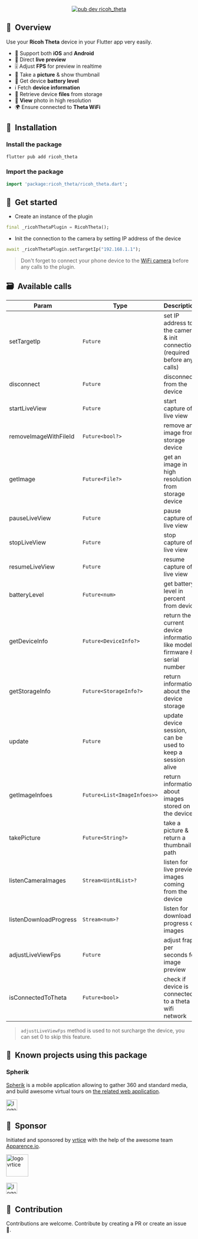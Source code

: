 <p align="center">
  <a href="https://pub.dev/packages/ricoh_theta"><img src="https://img.shields.io/pub/v/ricoh_theta" alt="pub dev ricoh_theta"></a>
</p>

## 🚀&nbsp; Overview

Use your **Ricoh Theta** device in your Flutter app very easily.

- 📱 Support both **iOS** and **Android**
- 🎥 Direct **live preview**
- 🎚 Adjust **FPS** for preview in realtime
- 📸 Take a **picture** & show thumbnail
- 🔋 Get device **battery level** 
- ℹ️ Fetch **device information**
- 📁 Retrieve device **files** from storage
- 🌆 **View** photo in high resolution
- 🌍 Ensure connected to **Theta WiFi**

## 📖&nbsp; Installation

### Install the package
```sh
flutter pub add ricoh_theta
```

### Import the package
```dart
import 'package:ricoh_theta/ricoh_theta.dart';
```

## 🚀&nbsp; Get started

- Create an instance of the plugin
```dart
final _ricohThetaPlugin = RicohTheta();
```

- Init the connection to the camera by setting IP address of the device
```dart
await _ricohThetaPlugin.setTargetIp("192.168.1.1");
```

> Don't forget to connect your phone device to the [WiFi camera](https://support.theta360.com/es/catalog/easy_instructions.pdf) before any calls to the plugin.

## 🗃&nbsp; Available calls


| Param                | Type                                   | Description                                                                                 | Required |
|----------------------|----------------------------------------|---------------------------------------------------------------------------------------------|----------|
| setTargetIp          | ```Future```                           | set IP address to the camera & init connection (required before any calls)                  | ✅       |
| disconnect           | ```Future```                           | disconnect from the device                                                                  |          |
| startLiveView        | ```Future```                           | start capture of live view                                                                  |          |
| removeImageWithFileId | ```Future<bool?>```                   | remove an image from storage device                                                         |          |
| getImage             | ```Future<File?>```                    | get an image in high resolution from storage device                                         |          |
| pauseLiveView        | ```Future```                           | pause capture of live view                                                                  |          |
| stopLiveView         | ```Future```                           | stop capture of live view                                                                   |          |
| resumeLiveView       | ```Future```                           | resume capture of live view                                                                 |          |
| batteryLevel         | ```Future<num>```                      | get battery level in percent from device                                                    |          |
| getDeviceInfo        | ```Future<DeviceInfo?>```              | return the current device information like model, firmware & serial number                  |          |
| getStorageInfo       | ```Future<StorageInfo?>```             | return information about the device storage                                                 |          |
| update               | ```Future```                           | update device session, can be used to keep a session alive                                  |          |
| getImageInfoes       | ```Future<List<ImageInfoes>>```        | return information about images stored on the device                                        |          |
| takePicture          | ```Future<String?>```                  | take a picture & return a thumbnail path                                                    |          |
| listenCameraImages   | ```Stream<Uint8List>?```               | listen for live preview images coming from the device                                       |          |
| listenDownloadProgress  | ```Stream<num>?```                  | listen for download progress of images                                                      |          |
| adjustLiveViewFps    | ```Future```                           | adjust fraps per seconds for image preview                                                  |          |
| isConnectedToTheta   | ```Future<bool>```                     | check if device is connected to a theta wifi network                                        |          |

> ```adjustLiveViewFps``` method is used to not surcharge the device, you can set 0 to skip this feature.

## 📣&nbsp; Known projects using this package
### Spherik
[Spherik](https://spherik.com) is a mobile application allowing to gather 360 and standard media, and build awesome virtual tours on [the related web application](https://app.spherik.com).

<img src="https://github.com/vrtice-com/ricoh_theta/raw/main/.github/img/spherik_logo.png" alt="logo vrtice" height="30px">

## 📣&nbsp; Sponsor

Initiated and sponsored by [vrtice](https://vrtice.com) with the help of the awesome team [Apparence.io](https://apparence.io).

<img src="https://github.com/vrtice-com/ricoh_theta/raw/main/.github/img/vrtice_logo.png" alt="logo vrtice" height="60px">
<br>
<br>
<img src="https://github.com/vrtice-com/ricoh_theta/raw/main/.github/img/apparence_logo.png" alt="logo apparence" height="30px">

## 👥&nbsp; Contribution

Contributions are welcome.
Contribute by creating a PR or create an issue 🎉.